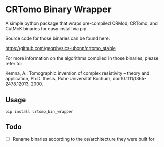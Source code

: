 # CRTomo Binary Wrapper

A simple python package that wraps pre-compiled CRMod, CRTomo, and CutMcK
binaries for easy install via pip.

Source code for those binaries can be found here:

https://github.com/geophysics-ubonn/crtomo_stable

For more information on the algorithms compiled in those binaries, please refer
to:

Kemna, A.: Tomographic inversion of complex resistivity – theory and
application, Ph.D.  thesis, Ruhr-Universität Bochum,
doi:10.1111/1365-2478.12013, 2000.


## Usage

	pip install crtomo_bin_wrapper

## Todo

* [ ] Rename binaries according to the os/architecture they were built for

